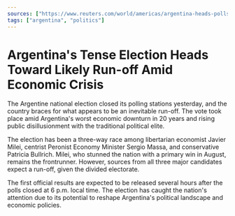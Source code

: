 ```yaml
---
sources: ["https://www.reuters.com/world/americas/argentina-heads-polls-grip-fierce-economic-crisis-2023-10-22/", "https://www.bbc.com/news/world-latin-america-67156220"]
tags: ["argentina", "politics"]
---
```


# Argentina's Tense Election Heads Toward Likely Run-off Amid Economic Crisis

The Argentine national election closed its polling stations yesterday, and the country braces for what appears to be an inevitable run-off. The vote took place amid Argentina's worst economic downturn in 20 years and rising public disillusionment with the traditional political elite.

The election has been a three-way race among libertarian economist Javier Milei, centrist Peronist Economy Minister Sergio Massa, and conservative Patricia Bullrich. Milei, who stunned the nation with a primary win in August, remains the frontrunner. However, sources from all three major candidates expect a run-off, given the divided electorate.

The first official results are expected to be released several hours after the polls closed at 6 p.m. local time. The election has caught the nation's attention due to its potential to reshape Argentina's political landscape and economic policies.
